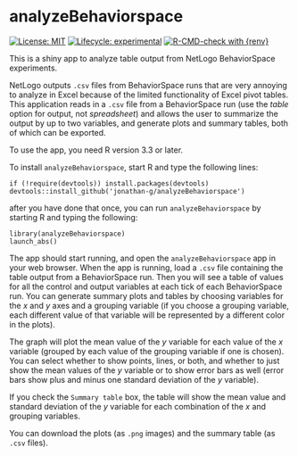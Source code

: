 # analyzeBehaviorspace

<!-- badges: start -->

[![License:
MIT](https://img.shields.io/badge/License-MIT-yellow.svg)](https://opensource.org/licenses/MIT)
[![Lifecycle:
experimental](https://img.shields.io/badge/lifecycle-stable-green.svg)](https://lifecycle.r-lib.org/articles/stages.html#stable)
[![R-CMD-check with
{renv}](https://github.com/jonathan-g/analyzeBehaviorspace/actions/workflows/R-CMD-check.yaml/badge.svg)](https://github.com/jonathan-g/analyzeBehaviorspace/actions/workflows/R-CMD-check.yaml)
<!-- badges: end -->

This is a shiny app to analyze table output from NetLogo BehaviorSpace
experiments.

NetLogo outputs `.csv` files from BehaviorSpace runs that are very
annoying to analyze in Excel because of the limited functionality of
Excel pivot tables. This application reads in a `.csv` file from a
BehaviorSpace run (use the *table* option for output, not *spreadsheet*)
and allows the user to summarize the output by up to two variables, and
generate plots and summary tables, both of which can be exported.

To use the app, you need R version 3.3 or later.

To install `analyzeBehaviorspace`, start R and type the following lines:

    if (!require(devtools)) install.packages(devtools)
    devtools::install_github('jonathan-g/analyzeBehaviorspace')

after you have done that once, you can run `analyzeBehaviorspace` by
starting R and typing the following:

    library(analyzeBehaviorspace)
    launch_abs()

The app should start running, and open the `analyzeBehaviorspace` app in
your web browser. When the app is running, load a `.csv` file containing
the table output from a BehaviorSpace run. Then you will see a table of
values for all the control and output variables at each tick of each
BehaviorSpace run. You can generate summary plots and tables by choosing
variables for the *x* and *y* axes and a grouping variable (if you
choose a grouping variable, each different value of that variable will
be represented by a different color in the plots).

The graph will plot the mean value of the *y* variable for each value of
the *x* variable (grouped by each value of the grouping variable if one
is chosen). You can select whether to show points, lines, or both, and
whether to just show the mean values of the *y* variable or to show
error bars as well (error bars show plus and minus one standard
deviation of the *y* variable).

If you check the `Summary table` box, the table will show the mean value
and standard deviation of the *y* variable for each combination of the
*x* and grouping variables.

You can download the plots (as `.png` images) and the summary table (as
`.csv` files).
